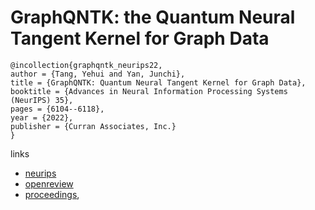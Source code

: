 # GraphQNTK: the Quantum Neural Tangent Kernel for Graph Data

```
@incollection{graphqntk_neurips22,
author = {Tang, Yehui and Yan, Junchi},
title = {GraphQNTK: Quantum Neural Tangent Kernel for Graph Data},
booktitle = {Advances in Neural Information Processing Systems (NeurIPS) 35},
pages = {6104--6118},
year = {2022},
publisher = {Curran Associates, Inc.}
}
```

links
- [neurips](https://nips.cc/Conferences/2022/Schedule?showEvent=53768)
- [openreview](https://openreview.net/forum?id=RBhIkQRpzFK)
- [proceedings](https://papers.nips.cc//paper_files/paper/2022/hash/285b06e0dd856f20591b0a5beb954151-Abstract-Conference.html),
